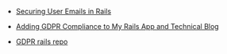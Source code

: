 - [Securing User Emails in Rails](https://shorts.dokkuapp.com/securing-user-emails-in-rails/)
- [Adding GDPR Compliance to My Rails App and Technical Blog](https://pawelurbanek.com/gdpr-compliance-blog-rails)

- [GDPR rails repo](https://github.com/prey/gdpr_rails)

